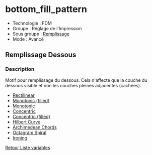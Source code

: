 # bottom_fill_pattern

* Technologie : FDM
* Groupe : Réglage de l'Impression
* Sous groupe : [Remplissage](../print_settings/print_settings.md#remplissage)
* Mode : Avancé

## Remplissage Dessous

### Description

Motif pour remplissage du dessous. Cela n'affecte que la couche du dessous visible et non les couches pleines adjacentes (cachées).

 - [Rectilinear](../pattern/pattern_rectilinear.md)
 - [Monotonic (filled)](../pattern/pattern_monotonicgapfillr.md)
 - [Monotonic](../pattern/pattern_monotonic.md)
 - [Concentric](../pattern/pattern_concentric.md)
 - [Concentric (filled)](../pattern/pattern_concentricgapfill.md)
 - [Hilbert Curve](../pattern/pattern_hilbertcurve.md)
 - [Archimedean Chords](../pattern/pattern_archimedeanchords.md)
 - [Octagram Spiral](../pattern/pattern_octagramspiral.md)
 - [Ironing](../pattern/pattern_smooth.md)


[Retour Liste variables](variable_list.md)